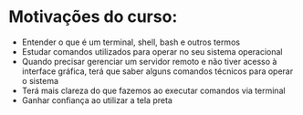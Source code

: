 # Motivações do curso:

- Entender o que é um terminal, shell, bash e outros termos
- Estudar comandos utilizados para operar no seu sistema operacional
- Quando precisar gerenciar um servidor remoto e não tiver acesso à interface gráfica, terá que saber alguns comandos técnicos para operar o sistema
- Terá mais clareza do que fazemos ao executar comandos via terminal
- Ganhar confiança ao utilizar a tela preta